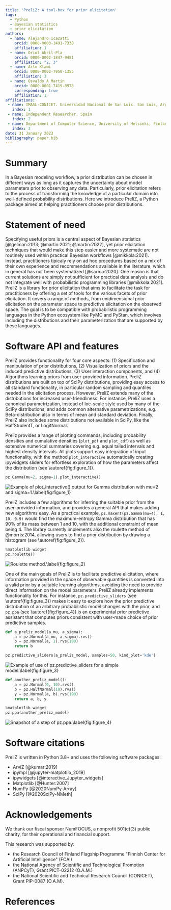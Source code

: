 ```yaml
---
title: 'PreliZ: A tool-box for prior elicitation'
tags:
  - Python
  - Bayesian statistics
  - prior elicitation
authors:
  - name: Alejandro Icazatti
    orcid: 0000-0003-1491-7330
    affiliation: 1
  - name: Oriol Abril-Pla
    orcid: 0000-0002-1847-9481
    affiliation: "2, 3"
  - name: Arto Klami
    orcid: 0000-0002-7950-1355
    affiliation: 3
  - name: Osvaldo A Martin
    orcid: 0000-0001-7419-8978
    corresponding: true
    affiliation: 1
affiliations:
 - name: IMASL-CONICET. Universidad Nacional de San Luis. San Luis, Argentina
   index: 1
 - name: Independent Researcher, Spain
   index: 2
 - name: Department of Computer Science, University of Helsinki, Finland
   index: 3
date: 31 January 2023
bibliography: paper.bib
---
```


# Summary

In a Bayesian modeling workflow, a prior distribution can be chosen in different ways as long as it captures the uncertainty about model parameters prior to observing any data. Particularly, prior elicitation refers to the process of transforming the knowledge of a particular domain into well-defined probability distributions. Here we introduce PreliZ, a Python package aimed at helping practitioners choose prior distributions.

# Statement of need

Specifying useful priors is a central aspect of Bayesian statistics [@gelman:2013; @martin:2021; @martin:2022], yet prior elicitation techniques that would make this step easier and more systematic are not routinely used within practical Bayesian workflows [@mikkola:2021]. Instead, practitioners tipicaly rely on ad hoc procedures based on a mix of their own experience and recommendations available in the literature, which in general has not been systematized [@sarma:2020]. One reason is that current solutions are simply not sufficient for practical data analysis and do not integrate well with probabilistic programming libraries [@mikkola:2021]. PreliZ is a library for prior elicitation that aims to facilitate the task for practitioners by offering a set of tools for the various facets of prior elicitation. It covers a range of methods, from unidimensional prior elicitation on the parameter space to predictive elicitation on the observed space. The goal is to be compatible with probabilistic programming languages in the Python ecosystem like PyMC and PyStan, which involves including the distributions and their parameterization that are supported by these languages.

# Software API and features

PreliZ provides functionality for four core aspects: (1) Specification and manipulation of prior distributions, (2) Visualization of priors and the induced predictive distributions, (3) User interaction components, and (4) Algorithms learning priors from user-provided information.
PreliZ distributions are built on top of SciPy distributions, providing easy access to all standard functionality, in particular random sampling and quantiles needed in the elicitation process. However, PreliZ extends many of the distributions for increased user-friendliness. For instance, PreliZ uses a canonical parametrization, instead of loc-scale style used by many of the SciPy distributions, and adds common alternative parametrizations,  e.g. Beta-distribution also in terms of mean and standard deviation. Finally, PreliZ also includes some distributions not available in SciPy, like the HalfStudentT, or LogitNormal.

Preliz provides a range of plotting commands, including probability densities and cumulative densities (`plot_pdf` and `plot_cdf`) as well as extensive numerical summaries covering e.g. equal tailed intervals and highest density intervals. All plots support easy integration of input functionality, with the method `plot_interactive` automatically creating ipywidgets sliders for effortless exploration of how the parameters affect the distribution (see \autoref{fig:figure_1}).

```python
pz.Gamma(mu=2, sigma=1).plot_interactive()
```

![Example of `plot_interactive()` output for Gamma distribution with mu=2 and sigma=1.\label{fig:figure_1}](figures/figure_1.png)

PreliZ includes a few algorithms for inferring the suitable prior from the user-provided information, and provides a general API that makes adding new algorithms easy. As a practical example, `pz.maxent(pz.Gamma(mu=4), 1, 10, 0.9)` would find the maximum-entropy Gamma distribution that has 90% of its mass between 1 and 10, with the additional constraint of mean being 4. The library currently implements also the roulette method of @morris:2014, allowing users to find a prior distribution by drawing a histogram (see \autoref{fig:figure_2}).

```python
%matplotlib widget
pz.roulette()
```

![Roulette method.\label{fig:figure_2}](figures/figure_2.png)

One of the main goals of PreliZ is to facilitate predictive elicitation, where information provided in the space of observable quantities is converted into a valid prior by a suitable learning algorithms, avoiding the need to provide direct information on the model parameters. PreliZ already implements functionality for this. For instance, `pz.predictive_sliders` (see \autoref{fig:figure_3}) makes it easy to explore how the prior predictive distribution of an arbitrary probabilistic model changes with the prior, and `pz.ppa` (see \autoref{fig:figure_4}) is an experimental prior predictive assistant that computes priors consistent with user-made choice of prior predictive samples. 

```python
def a_preliz_model(a_mu, a_sigma):
    a = pz.Normal(a_mu, a_sigma).rvs()
    b = pz.Normal(a, 1).rvs(100)
    return b

pz.predictive_sliders(a_preliz_model, samples=50, kind_plot='kde')
```

![Example of use of `pz.predictive_sliders` for a simple model.\label{fig:figure_3}](figures/figure_3.png)

```python
def another_preliz_model():
    a = pz.Normal(0, 10).rvs()
    b = pz.HalfNormal(10).rvs()
    y = pz.Normal(a, b).rvs(100)
    return a, b, y

%matplotlib widget
pz.ppa(another_preliz_model)
```

![Snapshot of a step of `pz.ppa`.\label{fig:figure_4}](figures/figure_4.png)

# Software citations

PreliZ is written in Python 3.8+ and uses the following software packages:

* ArviZ [@kumar:2019]
* ipympl [@jupyter-matplotlib_2019]
* ipywidgets  [@interactive_Jupyter_widgets]
* Matplotlib [@Hunter:2007]
* NumPy [@2020NumPy-Array]
* SciPy [@2020SciPy-NMeth]

# Acknowledgements

We thank our fiscal sponsor NumFOCUS, a nonprofit 501(c)(3) public charity, for their operational and financial support.

This research was supported by:

* the Research Council of Finland Flagship Programme "Finnish Center for Artificial Intelligence" (FCAI)
* the National Agency of Scientific and Technological Promotion (ANPCyT), Grant PICT-02212 (O.A.M.)
* the National Scientific and Technical Research Council (CONICET), Grant PIP-0087 (O.A.M).

# References
